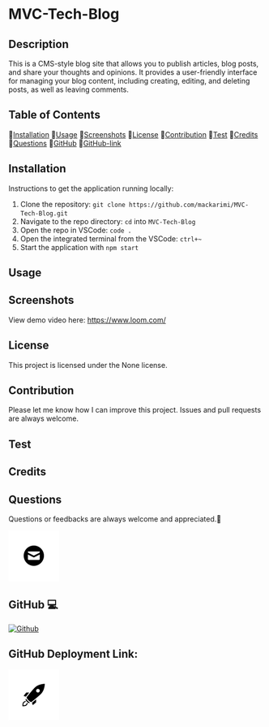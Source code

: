 # MVC-Tech-Blog

## Description

This is a CMS-style blog site that allows you to publish articles, blog posts, and share your thoughts and opinions. It provides a user-friendly interface for managing your blog content, including creating, editing, and deleting posts, as well as leaving comments.

## Table of Contents

💠[Installation](#installation)
💠[Usage](#usage)
💠[Screenshots](#screenshots)
💠[License](#license)
💠[Contribution](#contribution)
💠[Test](#test)
💠[Credits](#credits)
💠[Questions](#questions)
💠[GitHub](#github)
💠[GitHub-link](#Github-link)

## Installation

Instructions to get the application running locally:

1. Clone the repository: `git clone https://github.com/mackarimi/MVC-Tech-Blog.git`
2. Navigate to the repo directory: `cd` into `MVC-Tech-Blog`
3. Open the repo in VSCode: `code .`
4. Open the integrated terminal from the VSCode: `ctrl+~`
5. Start the application with `npm start`

## Usage

## Screenshots

View demo video here:
https://www.loom.com/

## License

This project is licensed under the None license.

## Contribution

Please let me know how I can improve this project. Issues and pull requests are always welcome.

## Test

## Credits

## Questions

Questions or feedbacks are always welcome and appreciated.💬

[![Email](./assets/icon_images/image.png)](mailto:karimiabdolkarim0@gmail.com)

## GitHub 💻

[![Github](./assets/icon_images/image-1.)](https://github.com/mackarimi/)

## GitHub Deployment Link:

[![Github-link](./assets/icon_images/image-2.png)](https://mackarimi.github.io/)
